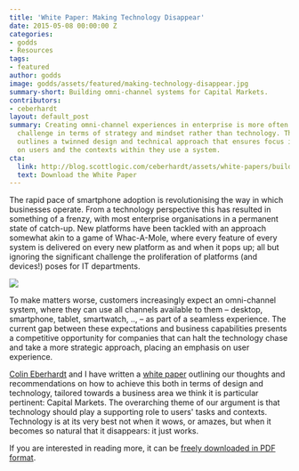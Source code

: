 ```yaml
---
title: 'White Paper: Making Technology Disappear'
date: 2015-05-08 00:00:00 Z
categories:
- godds
- Resources
tags:
- featured
author: godds
image: godds/assets/featured/making-technology-disappear.jpg
summary-short: Building omni-channel systems for Capital Markets.
contributors:
- ceberhardt
layout: default_post
summary: Creating omni-channel experiences in enterprise is more often than not a
  challenge in terms of strategy and mindset rather than technology. This white paper
  outlines a twinned design and technical approach that ensures focus is squarely
  on users and the contexts within they use a system.
cta:
  link: http://blog.scottlogic.com/ceberhardt/assets/white-papers/building-omnichannel-systems.pdf
  text: Download the White Paper
---
```


The rapid pace of smartphone adoption is revolutionising the way in which businesses operate.  From a technology perspective this has resulted in something of a frenzy, with most enterprise organisations in a permanent state of catch-up.  New platforms have been tackled with an approach somewhat akin to a game of Whac-A-Mole, where every feature of every system is delivered on every new platform as and when it pops up; all but ignoring the significant challenge the proliferation of platforms (and devices!) poses for IT departments.

<a href="{{site.baseurl}}/ceberhardt/assets/white-papers/building-omnichannel-systems.pdf">
<img src="{{ site.baseurl }}/godds/assets/making-technology-disappear.jpg" />
</a>

To make matters worse, customers increasingly expect an omni-channel system, where they can use all channels available to them – desktop, smartphone, tablet, smartwatch, .., – as part of a seamless experience.  The current gap between these expectations and business capabilities presents a competitive opportunity for companies that can halt the technology chase and take a more strategic approach, placing an emphasis on user experience.

[Colin Eberhardt]({{site.baseurl}}/ceberhardt) and I have written a [white paper]({{site.baseurl}}/ceberhardt/assets/white-papers/building-omnichannel-systems.pdf) outlining our thoughts and recommendations on how to achieve this both in terms of design and technology, tailored towards a business area we think it is particular pertinent: Capital Markets.  The overarching theme of our argument is that technology should play a supporting role to users' tasks and contexts.  Technology is at its very best not when it wows, or amazes, but when it becomes so natural that it disappears: it just works.

If you are interested in reading more, it can be [freely downloaded in PDF format]({{site.baseurl}}/ceberhardt/assets/white-papers/building-omnichannel-systems.pdf).

